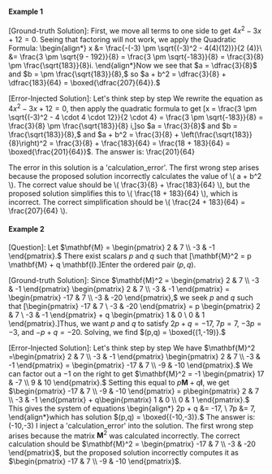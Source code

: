 #### Example 1

[Ground-truth Solution]:
First, we move all terms to one side to get $4x^2 - 3x + 12 = 0.$ Seeing that factoring will not work, we apply the Quadratic Formula: \begin{align*}
x &= \frac{-(-3) \pm \sqrt{(-3)^2 - 4(4)(12)}}{2 (4)}\\
&= \frac{3 \pm \sqrt{9 - 192}}{8} = \frac{3 \pm \sqrt{-183}}{8} = \frac{3}{8} \pm \frac{\sqrt{183}}{8}i.
\end{align*}Now we see that $a = \dfrac{3}{8}$ and $b = \pm \frac{\sqrt{183}}{8},$ so $a + b^2 = \dfrac{3}{8} + \dfrac{183}{64} = \boxed{\dfrac{207}{64}}.$

[Error-Injected Solution]:
Let's think step by step
We rewrite the equation as $4x^2 - 3x + 12 = 0$,
then apply the quadratic formula to get
\[x = \frac{3 \pm \sqrt{(-3)^2 - 4 \cdot 4 \cdot 12}}{2 \cdot 4} = \frac{3 \pm \sqrt{-183}}{8} = \frac{3}{8} \pm \frac{\sqrt{183}}{8} i,\]so $a = \frac{3}{8}$ and $b = \frac{\sqrt{183}}{8},$ and $a + b^2 = \frac{3}{8} + \left(\frac{\sqrt{183}}{8}\right)^2 = \frac{3}{8} + \frac{183}{64} = \frac{18 + 183}{64} = \boxed{\frac{201}{64}}$.
The answer is: \frac{201}{64}

<explanation>
The error in this solution is a 'calculation_error'. The first wrong step arises because the proposed solution incorrectly calculates the value of \( a + b^2 \). The correct value should be \( \frac{3}{8} + \frac{183}{64} \), but the proposed solution simplifies this to \( \frac{18 + 183}{64} \), which is incorrect. The correct simplification should be \( \frac{24 + 183}{64} = \frac{207}{64} \).
</explanation>

#### Example 2

[Question]:
Let $\mathbf{M} = \begin{pmatrix} 2 & 7 \\ -3 & -1 \end{pmatrix}.$  There exist scalars $p$ and $q$ such that
\[\mathbf{M}^2 = p \mathbf{M} + q \mathbf{I}.\]Enter the ordered pair $(p,q).$

[Ground-truth Solution]:
Since $\mathbf{M}^2 = \begin{pmatrix} 2 & 7 \\ -3 & -1 \end{pmatrix} \begin{pmatrix} 2 & 7 \\ -3 & -1 \end{pmatrix} = \begin{pmatrix} -17 & 7 \\ -3 & -20 \end{pmatrix},$ we seek $p$ and $q$ such that
\[\begin{pmatrix} -17 & 7 \\ -3 & -20 \end{pmatrix} = p \begin{pmatrix} 2 & 7 \\ -3 & -1 \end{pmatrix} + q \begin{pmatrix} 1 & 0 \\ 0 & 1 \end{pmatrix}.\]Thus, we want $p$ and $q$ to satisfy $2p + q = -17,$ $7p = 7,$ $-3p = -3,$ and $-p + q = -20.$  Solving, we find $(p,q) = \boxed{(1,-19)}.$

[Error-Injected Solution]:
Let's think step by step
We have $\mathbf{M}^2 =\begin{pmatrix} 2 & 7 \\ -3 & -1 \end{pmatrix} \begin{pmatrix} 2 & 7 \\ -3 & -1 \end{pmatrix} = \begin{pmatrix} -17 & 7 \\ -9 & -10 \end{pmatrix}.$
We can factor out a $-1$ on the right to get $\mathbf{M}^2 = -1 \begin{pmatrix} 17 & -7 \\ 9 & 10 \end{pmatrix}.$
Setting this equal to $p \mathbf{M} + q \mathbf{I},$ we get $\begin{pmatrix} -17 & 7 \\ -9 & -10 \end{pmatrix} = p\begin{pmatrix} 2 & 7 \\ -3 & -1 \end{pmatrix} + q\begin{pmatrix} 1 & 0 \\ 0 & 1 \end{pmatrix}.$
This gives the system of equations
\begin{align*}
2p + q &= -17, \\
7p &= 7,
\end{align*}which has solution $(p,q) = \boxed{(-10,-3)}.$
The answer is: (-10,-3)
<explanation>
I inject a 'calculation_error' into the solution. The first wrong step arises because the matrix $\mathbf{M}^2$ was calculated incorrectly. The correct calculation should be $\mathbf{M}^2 = \begin{pmatrix} -17 & 7 \\ -3 & -20 \end{pmatrix}$, but the proposed solution incorrectly computes it as $\begin{pmatrix} -17 & 7 \\ -9 & -10 \end{pmatrix}$. 
</explanation>